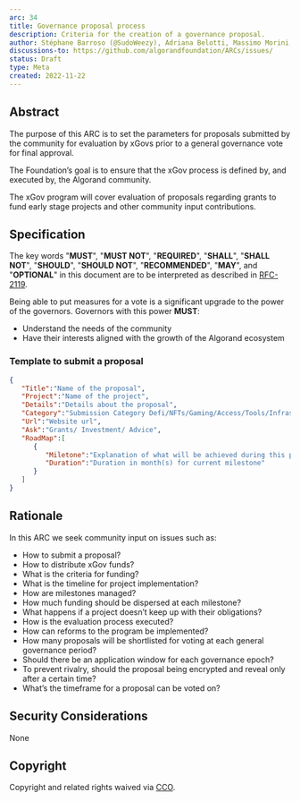 ```yaml
---
arc: 34
title: Governance proposal process
description: Criteria for the creation of a governance proposal.
author: Stéphane Barroso (@SudoWeezy), Adriana Belotti, Massimo Morini, Michel Treccani, John Woods, Shai Halevi
discussions-to: https://github.com/algorandfoundation/ARCs/issues/
status: Draft
type: Meta
created: 2022-11-22
---
```

 
## Abstract
The purpose of this ARC is to set the parameters for proposals submitted by the community for evaluation by xGovs prior to a general governance vote for final approval.
 
The Foundation’s goal is to ensure that the xGov process is defined by, and executed by, the Algorand community.

The xGov program will cover evaluation of proposals regarding grants to fund early stage projects and other community input contributions.
 
## Specification
The key words "**MUST**", "**MUST NOT**", "**REQUIRED**", "**SHALL**", "**SHALL NOT**", "**SHOULD**", "**SHOULD NOT**", "**RECOMMENDED**", "**MAY**", and "**OPTIONAL**" in this document are to be interpreted as described in <a href="https://www.ietf.org/rfc/rfc2119.txt">RFC-2119</a>.
 
Being able to put measures for a vote is a significant upgrade to the power of the governors. Governors with this power **MUST**:
- Understand the needs of the community
- Have their interests aligned with the growth of the Algorand ecosystem

### Template to submit a proposal

``` json 
{
   "Title":"Name of the proposal",
   "Project":"Name of the project",
   "Details":"Details about the proposal",
   "Category":"Submission Category Defi/NFTs/Gaming/Access/Tools/Infrastructure",
   "Url":"Website url",
   "Ask":"Grants/ Investment/ Advice",
   "RoadMap":[
      {
         "Miletone":"Explanation of what will be achieved during this period",
         "Duration":"Duration in month(s) for current milestone"
      }
   ]
}
```

## Rationale
In this ARC we seek community input on issues such as:
- How to submit a proposal?
- How to distribute xGov funds?
- What is the criteria for funding?
- What is the timeline for project implementation?
- How are milestones managed?
- How much funding should be dispersed at each milestone?
- What happens if a project doesn’t keep up with their obligations?
- How is the evaluation process executed?
- How can reforms to the program be implemented?
- How many proposals will be shortlisted for voting at each general governance period?
- Should there be an application window for each governance epoch?
- To prevent rivalry, should the proposal being encrypted and reveal only after a certain time?
- What’s the timeframe for a proposal can be voted on?

## Security Considerations
None
 
## Copyright
Copyright and related rights waived via <a href="https://creativecommons.org/publicdomain/zero/1.0/">CCO</a>.
